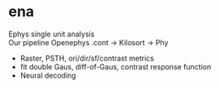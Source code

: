 # ena

Ephys single unit analysis  
Our pipeline Openephys .cont -> Kilosort -> Phy
- Raster, PSTH, ori/dir/sf/contrast metrics
- fit double Gaus, diff-of-Gaus, contrast response function
- Neural decoding
